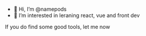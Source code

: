 - 👋 Hi, I’m @namepods
- 👀 I’m interested in leraning react, vue and front dev

If you do find some good tools, let me now
